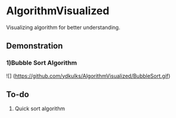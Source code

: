 # AlgorithmVisualized

Visualizing algorithm for better understanding.

## Demonstration

### 1)Bubble Sort Algorithm

![]
(https://github.com/ydkulks/AlgorithmVisualized/BubbleSort.gif)

## To-do

1. Quick sort algorithm

